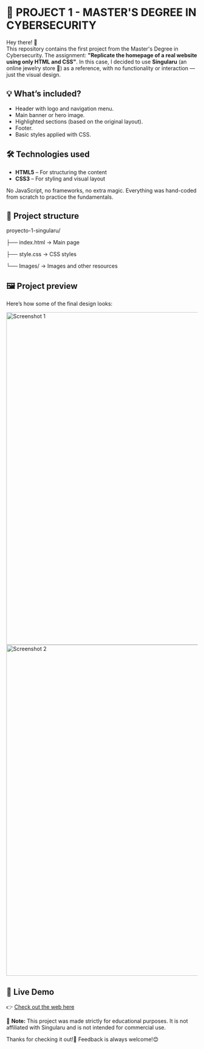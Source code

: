 # 🧪 PROJECT 1 - MASTER'S DEGREE IN CYBERSECURITY

Hey there! 👋  
This repository contains the first project from the Master's Degree in Cybersecurity. The assignment: **"Replicate the homepage of a real website using only HTML and CSS"**.
In this case, I decided to use **Singularu** (an online jewelry store 💍) as a reference, with no functionality or interaction — just the visual design.

## 💡 What’s included?

- Header with logo and navigation menu.
- Main banner or hero image.
- Highlighted sections (based on the original layout). 
- Footer.
- Basic styles applied with CSS.

## 🛠 Technologies used

- **HTML5** – For structuring the content  
- **CSS3** – For styling and visual layout  

No JavaScript, no frameworks, no extra magic. Everything was hand-coded from scratch to practice the fundamentals.

## 📁 Project structure
proyecto-1-singularu/

├── index.html → Main page

├── style.css → CSS styles

└── Images/ → Images and other resources


## 🖼 Project preview

Here’s how some of the final design looks:

<img width="1920" height="873" alt="Screenshot 1" src="https://github.com/user-attachments/assets/0a96fc03-e66c-4263-9dad-8647a41a10b3" />

<img width="1920" height="869" alt="Screenshot 2" src="https://github.com/user-attachments/assets/8f0146eb-2255-45ab-8973-511ad64c9abc" />


## 🔗 Live Demo

👉 [Check out the web here](https://proyecto1-gilt.vercel.app/)  



🚫 **Note:** This project was made strictly for educational purposes. It is not affiliated with Singularu and is not intended for commercial use.

Thanks for checking it out!🚀
Feedback is always welcome!😊


